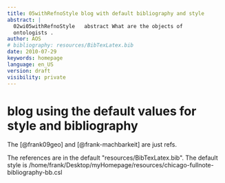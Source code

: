 ```yaml
---
title: 05withRefnoStyle blog with default bibliography and style
abstract: |
  02wi05withRefnoStyle   abstract What are the objects of
  ontologists .
author: AOS
# bibliography: resources/BibTexLatex.bib
date: 2010-07-29
keywords: homepage
language: en_US
version: draft
visibility: private 
---
```



# blog using the default values for style and bibliography
 
The [@frank09geo] and [@frank-machbarkeit] are just refs.

The references are in the default "resources/BibTexLatex.bib". 
The default style is /home/frank/Desktop/myHomepage/resources/chicago-fullnote-bibliography-bb.csl 

 
